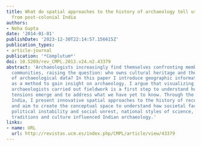 ```yaml
---
title: What do spatial approaches to the history of archaeology tell us? Insights
  from post-colonial India
authors:
- Neha Gupta
date: '2014-01-01'
publishDate: '2023-12-30T22:14:57.156615Z'
publication_types:
- article-journal
publication: '*Complutum*'
doi: 10.5209/rev_CMPL.2013.v24.n2.43379
abstract: 'Archaeologists increasingly find themselves confronting members of local
  communities, raising the question: who owns cultural heritage and the interpretation
  of archaeological data? In this paper I introduce geographic information systems
  as a method to gain insight on archaeology. I argue that visualizing where and when
  archaeologists carried out fieldwork is a first step to understand how and why social
  tensions emerge and to address what we have yet to know. Through the case of post-colonial
  India, I present innovative spatial approaches to the history of recent archaeology
  and aim to create the conceptual space to understand how societal factors such as
  political instability and social unrest, national styles of science, competing research
  traditions and culture influenced Indian archaeology.'
links:
- name: URL
  url: http://revistas.ucm.es/index.php/CMPL/article/view/43379
---
```

